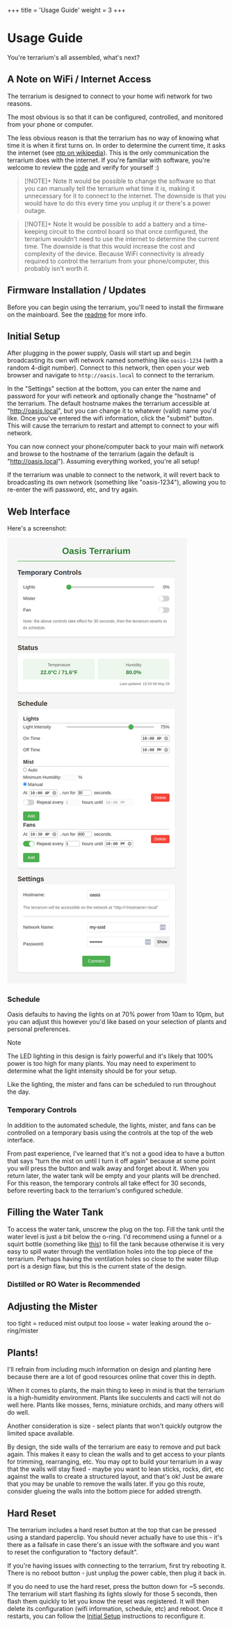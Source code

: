 +++
title = 'Usage Guide'
weight = 3
+++

# Usage Guide

You're terrarium's all assembled, what's next?

## A Note on WiFi / Internet Access

The terrarium is designed to connect to your home wifi network for two reasons.

The most obvious is so that it can be configured, controlled, and monitored from your phone or computer.

The less obvious reason is that the terrarium has no way of knowing what time it is when it first turns on. In order to determine the current time, it asks the internet (see [ntp on wikipedia](https://en.wikipedia.org/wiki/Network_Time_Protocol)). This is the only communication the terrarium does with the internet. If you're familiar with software, you're welcome to review the [code](https://github.com/justbuchanan/oasis/tree/main/code) and verify for yourself :)

> [!NOTE]+ Note
> It would be possible to change the software so that you can manually tell the terrarium what time it is, making it unnecessary for it to connect to the internet. The downside is that you would have to do this every time you unplug it or there's a power outage.

> [!NOTE]+ Note
> It would be possible to add a battery and a time-keeping circuit to the control board so that once configured, the terrarium wouldn't need to use the internet to determine the current time. The downside is that this would increase the cost and complexity of the device. Because WiFi connectivity is already required to control the terrarium from your phone/computer, this probably isn't worth it.

## Firmware Installation / Updates

Before you can begin using the terrarium, you'll need to install the firmware on the mainboard. See the [readme](https://github.com/justbuchanan/oasis/tree/main/code#run-oasis-program) for more info.

## Initial Setup

After plugging in the power supply, Oasis will start up and begin broadcasting its own wifi network named something like `oasis-1234` (with a random 4-digit number). Connect to this network, then open your web browser and navigate to `http://oasis.local` to connect to the terrarium.

In the "Settings" section at the bottom, you can enter the name and password for your wifi network and optionally change the "hostname" of the terrarium. The default hostname makes the terrarium accessible at "http://oasis.local", but you can change it to whatever (valid) name you'd like. Once you've entered the wifi information, click the "submit" button. This will cause the terrarium to restart and attempt to connect to your wifi network.

You can now connect your phone/computer back to your main wifi network and browse to the hostname of the terrarium (again the default is "http://oasis.local"). Assuming everything worked, you're all setup!

If the terrarium was unable to connect to the network, it will revert back to broadcasting its own network (something like "oasis-1234"), allowing you to re-enter the wifi password, etc, and try again.

## Web Interface

Here's a screenshot:

![web_interface_screenshot](web_interface_screenshot.png)

### Schedule

Oasis defaults to having the lights on at 70% power from 10am to 10pm, but you can adjust this however you'd like based on your selection of plants and personal preferences.

> [!NOTE]
> The LED lighting in this design is fairly powerful and it's likely that 100% power is too high for many plants. You may need to experiment to determine what the light intensity should be for your setup.

Like the lighting, the mister and fans can be scheduled to run throughout the day.

### Temporary Controls

In addition to the automated schedule, the lights, mister, and fans can be controlled on a temporary basis using the controls at the top of the web interface.

From past experience, I've learned that it's not a good idea to have a button that says "turn the mist on until I turn it off again" because at some point you will press the button and walk away and forget about it. When you return later, the water tank will be empty and your plants will be drenched. For this reason, the temporary controls all take effect for 30 seconds, before reverting back to the terrarium's configured schedule.

## Filling the Water Tank

To access the water tank, unscrew the plug on the top. Fill the tank until the water level is just a bit below the o-ring. I'd recommend using a funnel or a squirt bottle (something like [this](https://www.amazon.com/dp/B07DB1HCKP)) to fill the tank because otherwise it is very easy to spill water through the ventilation holes into the top piece of the terrarium. Perhaps having the ventilation holes so close to the water fillup port is a design flaw, but this is the current state of the design.

### Distilled or RO Water is Recommended

## Adjusting the Mister

too tight = reduced mist output
too loose = water leaking around the o-ring/mister

## Plants!

I'll refrain from including much information on design and planting here because there are a lot of good resources online that cover this in depth.

When it comes to plants, the main thing to keep in mind is that the terrarium is a high-humidity environment. Plants like succulents and cacti will not do well here. Plants like mosses, ferns, miniature orchids, and many others will do well.

Another consideration is size - select plants that won't quickly outgrow the limited space available.

By design, the side walls of the terrarium are easy to remove and put back again. This makes it easy to clean the walls and to get access to your plants for trimming, rearranging, etc. You may opt to build your terrarium in a way that the walls will stay fixed - maybe you want to lean sticks, rocks, dirt, etc against the walls to create a structured layout, and that's ok! Just be aware that you may be unable to remove the walls later. If you go this route, consider glueing the walls into the bottom piece for added strength.

## Hard Reset

The terrarium includes a hard reset button at the top that can be pressed using a standard paperclip. You should never actually have to use this - it's there as a failsafe in case there's an issue with the software and you want to reset the configuration to "factory default".

If you're having issues with connecting to the terrarium, first try rebooting it. There is no reboot button - just unplug the power cable, then plug it back in.

If you do need to use the hard reset, press the button down for ~5 seconds. The terrarium will start flashing its lights slowly for those 5 seconds, then flash them quickly to let you know the reset was registered. It will then delete its configuration (wifi information, schedule, etc) and reboot. Once it restarts, you can follow the [Initial Setup](#initial-setup) instructions to reconfigure it.
